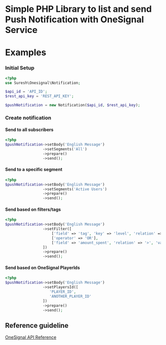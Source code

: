 # Simple PHP Library to list and send Push Notification with OneSignal Service

# Examples

### Initial Setup
```php
<?php
use Suresh\Onesignal\Notification;

$api_id = 'API_ID';
$rest_api_key = 'REST_API_KEY';

$pushNotification = new Notification($api_id, $rest_api_key);
```
### Create notification
#### Send to all subscribers
```php
<?php
$pushNotification->setBody('English Message')
                 ->setSegments('All')
                 ->prepare()
                 ->send();
```
#### Send to a specific segment
```php
<?php
$pushNotification->setBody('English Message')
                 ->setSegments('Active Users')
                 ->prepare()
                 ->send();
```
#### Send based on filters/tags
```php
<?php
$pushNotification->setBody('English Message')
                 ->setFilter([
                     ['field' => 'tag', 'key' => 'level', 'relation' => '>', 'value' => '10'],
                     ['operator' => 'OR'],
                     ['field' => 'amount_spent', 'relation' => '>', 'value' => '0']
                 ])
                 ->prepare()
                 ->send();
```
#### Send based on OneSignal PlayerIds
```php
<?php
$pushNotification->setBody('English Message')
                 ->setPlayersId([
                    'PLAYER_ID',
                    'ANOTHER_PLAYER_ID' 
                 ])
                 ->prepare()
                 ->send();
```

## Reference guideline
[OneSignal API Reference](https://documentation.onesignal.com/reference)
